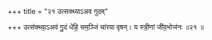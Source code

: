 +++
title = "२१ उत्सक्थ्याऽअव गुदम्"

+++
उत्स॑क्थ्या॒ऽअव॑ गु॒दं धे॑हि॒ सम॒ञ्जिं चा॑रया वृषन्। य स्त्री॒णां जी॑व॒भोज॑नः ॥२१ ॥